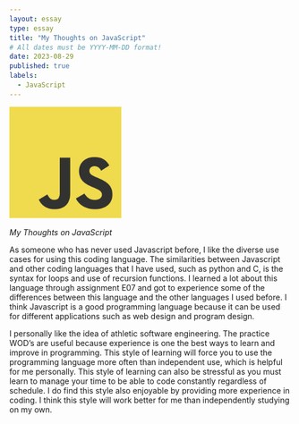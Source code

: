 ```yaml
---
layout: essay
type: essay
title: "My Thoughts on JavaScript"
# All dates must be YYYY-MM-DD format!
date: 2023-08-29
published: true
labels:
  - JavaScript
---
```


<img width="200px" class="rounded float-start pe-4" src="../img/javascript.jpg">

*My Thoughts on JavaScript*

As someone who has never used Javascript before, I like the diverse use cases for using this coding language. The similarities between Javascript and other coding languages that I have used, such as python and C, is the syntax for loops and use of recursion functions. I learned a lot about this language through assignment E07 and got to experience some of the differences between this language and the other languages I used before. I think Javascript is a good programming language because it can be used for different applications such as web design and program design. 

I personally like the idea of athletic software engineering. The practice WOD’s are useful because experience is one the best ways to learn and improve in programming. This style of learning will force you to use the programming language more often than independent use, which is helpful for me personally. This style of learning can also be stressful as you must learn to manage your time to be able to code constantly regardless of schedule. I do find this style also enjoyable by providing more experience in coding. I think this style will work better for me than independently studying on my own.
